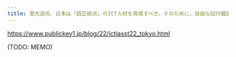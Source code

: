 ```yaml
---
title: 登大遊氏、日本は「超正統派」のICT人材を育成すべき。そのために、自由な試行錯誤を許容するインチキネットワークの普及に取り組む
---
```


https://www.publickey1.jp/blog/22/ictjasst22_tokyo.html

(TODO: MEMO)

